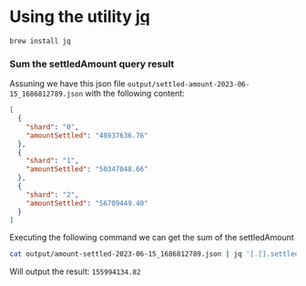 
# Using the utility [jq](https://jqlang.github.io/jq/)

```brew install jq```


### Sum the settledAmount query result

Assuning we have this json file `output/settled-amount-2023-06-15_1686812789.json` with the following content: 

```json
[
  {
    "shard": "0",
    "amountSettled": "48937636.76"
  },
  {
    "shard": "1",
    "amountSettled": "50347048.66"
  },
  {
    "shard": "2",
    "amountSettled": "56709449.40"
  }
]
```

Executing the following command we can get the sum of the settledAmount

```bash
cat output/amount-settled-2023-06-15_1686812789.json | jq '[.[].settledAmount | tonumber] | add'
```

Will output the result: `155994134.82`